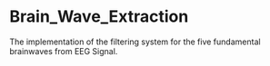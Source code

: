 # Brain_Wave_Extraction
The implementation of the filtering system for the five fundamental brainwaves from EEG Signal.
